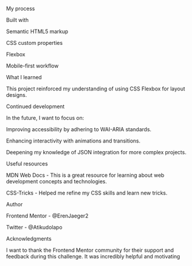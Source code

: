 My process

Built with

Semantic HTML5 markup

CSS custom properties

Flexbox

Mobile-first workflow

What I learned

This project reinforced my understanding of using CSS Flexbox for layout designs.

Continued development

In the future, I want to focus on:

Improving accessibility by adhering to WAI-ARIA standards.

Enhancing interactivity with animations and transitions.

Deepening my knowledge of JSON integration for more complex projects.

Useful resources

MDN Web Docs - This is a great resource for learning about web development concepts and technologies.

CSS-Tricks - Helped me refine my CSS skills and learn new tricks.

Author

Frontend Mentor - @ErenJaeger2

Twitter - @Atikudolapo

Acknowledgments

I want to thank the Frontend Mentor community for their support and feedback during this challenge. It was incredibly helpful and motivating
